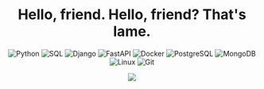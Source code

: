 <div id="header" align="center">
  <h1>Hello, friend. Hello, friend? That's lame.</h1>

  ![Python](https://img.shields.io/badge/-Python-000?&logo=Python)
  ![SQL](https://img.shields.io/badge/-SQL-000?&logo=MySQL)
  ![Django](https://img.shields.io/badge/-Django-000?&logo=Django)
  ![FastAPI](https://img.shields.io/badge/-FastAPI-000?&logo=FastAPI)
  ![Docker](https://img.shields.io/badge/-Docker-000?&logo=Docker)
  ![PostgreSQL](https://img.shields.io/badge/-PostgreSQL-000?&logo=PostgreSQL)
  ![MongoDB](https://img.shields.io/badge/-MongoDB-000?&logo=MongoDB)
  ![Linux](https://img.shields.io/badge/-Linux-000?&logo=Linux)
  ![Git](https://img.shields.io/badge/-Git-000?&logo=Git)

  ![](https://i.pinimg.com/originals/9e/e6/41/9ee641ce331ab4fb6a1b73f52b5f467b.gif)

</div>
